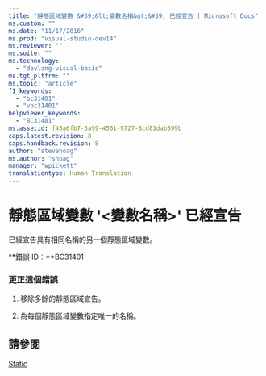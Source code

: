 ```yaml
---
title: "靜態區域變數 &#39;&lt;變數名稱&gt;&#39; 已經宣告 | Microsoft Docs"
ms.custom: ""
ms.date: "11/17/2016"
ms.prod: "visual-studio-dev14"
ms.reviewer: ""
ms.suite: ""
ms.technology: 
  - "devlang-visual-basic"
ms.tgt_pltfrm: ""
ms.topic: "article"
f1_keywords: 
  - "bc31401"
  - "vbc31401"
helpviewer_keywords: 
  - "BC31401"
ms.assetid: f45a0fb7-3a99-4561-9727-8cd81dab599b
caps.latest.revision: 8
caps.handback.revision: 8
author: "stevehoag"
ms.author: "shoag"
manager: "wpickett"
translationtype: Human Translation
---
```

# 靜態區域變數 &#39;&lt;變數名稱&gt;&#39; 已經宣告
已經宣告具有相同名稱的另一個靜態區域變數。  
  
 **錯誤 ID︰**BC31401  
  
### 更正這個錯誤  
  
1.  移除多餘的靜態區域宣告。  
  
2.  為每個靜態區域變數指定唯一的名稱。  
  
## 請參閱  
 [Static](../../visual-basic/language-reference/modifiers/static.md)